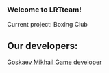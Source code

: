 ### Welcome to LRTteam! 
Current project: Boxing Club


## Our developers: 
[Goskaev Mikhail Game developer](https://vk.com/goskaev)
